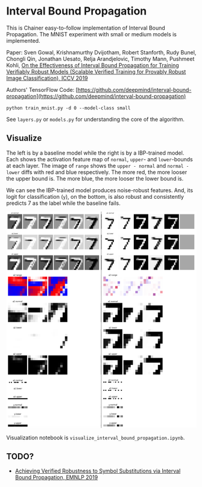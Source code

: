 # Interval Bound Propagation

This is Chainer easy-to-follow implementation of Interval Bound Propagation. The MNIST experiment with small or medium models is implemented.

Paper: Sven Gowal, Krishnamurthy Dvijotham, Robert Stanforth, Rudy Bunel, Chongli Qin, Jonathan Uesato, Relja Arandjelovic, Timothy Mann, Pushmeet Kohli, [On the Effectiveness of Interval Bound Propagation for Training Verifiably Robust Models (Scalable Verified Training for Provably Robust Image Classification), ICCV 2019](https://arxiv.org/abs/1810.12715)

Authors' TensorFlow Code: [https://github.com/deepmind/interval-bound-propagation](https://github.com/deepmind/interval-bound-propagation)

```
python train_mnist.py -d 0 --model-class small
```

See `layers.py` or `models.py` for understanding the core of the algorithm.


## Visualize


The left is by a baseline model while the right is by a IBP-trained model.
Each shows the activation feature map of `normal`, `upper`- and `lower`-bounds at each layer.
The image of `range` shows the `upper - normal` and `normal - lower` diffs with red and blue respectively.
The more red, the more looser the upper bound is. The more blue, the more looser the lower bound is.

We can see the IBP-trained model produces noise-robust features.
And, its logit for classification (`y`), on the bottom, is also robust and consistently predicts 7 as the label while the baseline fails.

![visualization of interval bound propagation CNN filters](sample_data/vis_files/visualize_comparison_ibp.png)

Visualization notebook is `visualize_interval_bound_propagation.ipynb`.

## TODO?

- [Achieving Verified Robustness to Symbol Substitutions via Interval Bound Propagation, EMNLP 2019](https://arxiv.org/abs/1909.01492)
